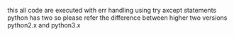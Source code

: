 this all code are executed with err handling using try axcept statements
python has two so please refer the difference between higher two versions python2.x and python3.x
